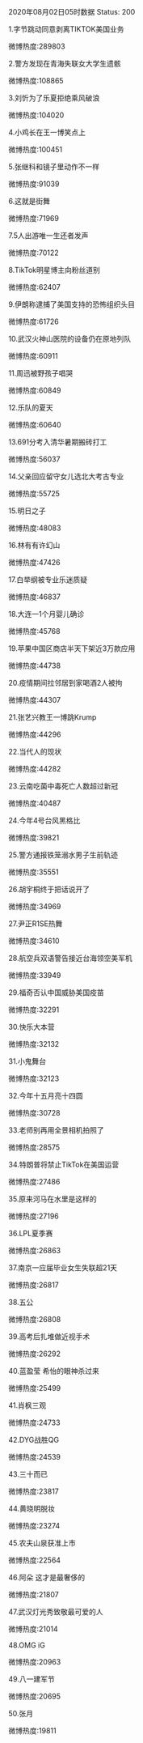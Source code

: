 2020年08月02日05时数据
Status: 200

1.字节跳动同意剥离TIKTOK美国业务

微博热度:289803

2.警方发现在青海失联女大学生遗骸

微博热度:108865

3.刘忻为了乐夏拒绝乘风破浪

微博热度:104020

4.小鸡长在王一博笑点上

微博热度:100451

5.张继科和镜子里动作不一样

微博热度:91039

6.这就是街舞

微博热度:71969

7.5人出游唯一生还者发声

微博热度:70122

8.TikTok明星博主向粉丝道别

微博热度:62407

9.伊朗称逮捕了美国支持的恐怖组织头目

微博热度:61726

10.武汉火神山医院的设备仍在原地列队

微博热度:60911

11.周迅被野孩子唱哭

微博热度:60849

12.乐队的夏天

微博热度:60640

13.691分考入清华暑期搬砖打工

微博热度:56037

14.父亲回应留守女儿选北大考古专业

微博热度:55725

15.明日之子

微博热度:48083

16.林有有许幻山

微博热度:47426

17.白举纲被专业乐迷质疑

微博热度:46837

18.大连一1个月婴儿确诊

微博热度:45768

19.苹果中国区商店半天下架近3万款应用

微博热度:44738

20.疫情期间拉邻居到家喝酒2人被拘

微博热度:44307

21.张艺兴教王一博跳Krump

微博热度:44296

22.当代人的现状

微博热度:44282

23.云南吃菌中毒死亡人数超过新冠

微博热度:40487

24.今年4号台风黑格比

微博热度:39821

25.警方通报铁笼溺水男子生前轨迹

微博热度:35551

26.胡宇桐终于把话说开了

微博热度:34969

27.尹正R1SE热舞

微博热度:34610

28.航空兵双语警告接近台海领空美军机

微博热度:33949

29.福奇否认中国威胁美国疫苗

微博热度:32291

30.快乐大本营

微博热度:32132

31.小鬼舞台

微博热度:32123

32.今年十五月亮十四圆

微博热度:30728

33.老师别再用全景相机拍照了

微博热度:28575

34.特朗普将禁止TikTok在美国运营

微博热度:27486

35.原来河马在水里是这样的

微博热度:27196

36.LPL夏季赛

微博热度:26863

37.南京一应届毕业女生失联超21天

微博热度:26817

38.五公

微博热度:26808

39.高考后扎堆做近视手术

微博热度:26292

40.蓝盈莹 希怡的眼神杀过来

微博热度:25499

41.肖枫三观

微博热度:24733

42.DYG战胜QG

微博热度:24539

43.三十而已

微博热度:23817

44.黄晓明脱妆

微博热度:23274

45.农夫山泉获准上市

微博热度:22564

46.阿朵 这才是最奢侈的

微博热度:21807

47.武汉灯光秀致敬最可爱的人

微博热度:21014

48.OMG iG

微博热度:20963

49.八一建军节

微博热度:20695

50.张月

微博热度:19811

